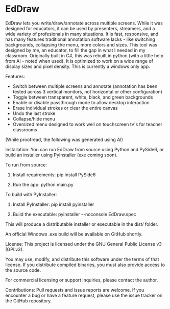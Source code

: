 # EdDraw
EdDraw lets you write/draw/annotate across multiple screens.  While it was designed for educators, it can be used by presenters, streamers, and a wide variety of profesionals in many situations.  It is fast, responsive, and has many features traditional annotation software lacks - like switching backgrounds, collapsing the menu, more colors and sizes.  This tool was designed by me, an educator, to fill the gap in what I needed in my classroom.  Originally built in C#, this was rebuilt in python (with a little help from AI - noted when used).  It is optimized to work on a wide range of display sizes and pixel density.  This is currently a windows only app.


Features:
- Switch between multiple screens and annotate (annotation has been tested across 3 vertical monitors, not horizontal or other configuration)
- Toggle between transparent, white, black, and green backgrounds
- Enable or disable passthrough mode to allow desktop interaction
- Erase individual strokes or clear the entire canvas
- Undo the last stroke
- Collapse/hide menu
- Oversized menu designed to work well on touchscreen tv's for teacher classrooms

(While proofread, the following was generated using AI)

Installation:
You can run EdDraw from source using Python and PySide6, or build an installer using PyInstaller (exe coming soon).

To run from source:
1. Install requirements:
   pip install PySide6

2. Run the app:
   python main.py

To build with PyInstaller:
1. Install PyInstaller:
   pip install pyinstaller

2. Build the executable:
   pyinstaller --noconsole EdDraw.spec

This will produce a distributable installer or executable in the dist/ folder.

An official Windows .exe build will be available on GitHub shortly.

License:
This project is licensed under the GNU General Public License v3 (GPLv3).

You may use, modify, and distribute this software under the terms of that license. If you distribute compiled binaries, you must also provide access to the source code.

For commercial licensing or support inquiries, please contact the author.

Contributions:
Pull requests and issue reports are welcome. If you encounter a bug or have a feature request, please use the issue tracker on the GitHub repository.
